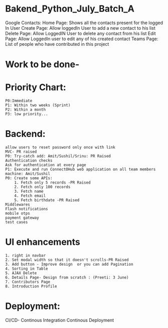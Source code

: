 # Bakend_Python_July_Batch_A
Google Contacts:
Home Page: Shows all the contacts present for the logged In User
Create Page: Allow loggedIn User to add a new contact to his list
Delete Page: Allow LoggedIN User to delete any contact from his list
Edit Page: Allow LoggedIn user to edit any of his created contact
Teams Page: List of people who have contributed in this project


# Work to be done- 

# Priority Chart:
    P0:Immediate
    P1: Within two weeks (Sprint)
    P2: Within a month
    P3: low priority...

# Backend: 
    allow users to reset password only once with link
    MVC- PR raised 
    P0: Try-catch add: Amit/Sushil/Srinu: PR Raised
    Authentication checks
    Ask for authentication at every page
    P1: Execute and run ConnectOHub web application on all team members machine: Amit/Sushil 
    P0: Create some APIs: 
        1. Fetch only 5 records -PR Raised
        2. Fetch only 100 records
        3. Fetch name
        4. Fetch email
        5. Fetch birthdate -PR Raised
    Middlewares
    Flash notifications
    mobile otps
    payment gateway
    test cases

# UI enhancements
    1. right in navbar
    2. Set modal width so that it doesn't scrolls-PR Raised
    3. Add button - Improve design  or you can add Pagination
    4. Sorting in Table
    5. AJAX Delete
    6. Details Page- Design from scratch : (Preeti: 3 June)
    7. Contributors Page
    8. Introduction Profile

# Deployment:
CI/CD- Continous Integration Continous Deployment